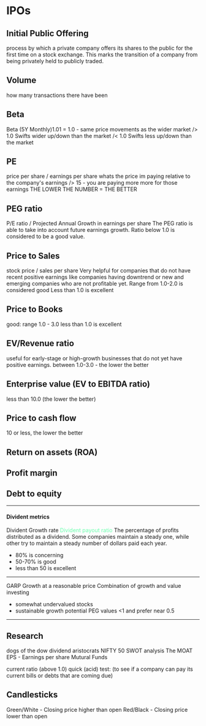 # IPOs

## Initial Public Offering

process by which a private company offers its shares to the public for the first time on a stock exchange. This marks the transition of a company from being privately held to publicly traded.


## Volume 
how many transactions there have been


## Beta
Beta (5Y Monthly)1.01
= 1.0 - same price movements as the wider market
/> 1.0 Swifts wider up/down than the market
/< 1.0 Swifts less up/down than the market

## PE
price per share / earnings per share
whats the price im paying relative to the company's earnings 
/> 15 - you are paying more more for those earnings
THE LOWER THE NUMBER = THE BETTER

## PEG ratio
P/E ratio / Projected Annual Growth in earnings per share
The PEG ratio is able to take into account future earnings growth.
Ratio below 1.0 is considered to be a good value.

## Price to Sales
stock price / sales per share 
Very helpful for companies that do not have recent positive earnings like companies having downtrend or new and emerging companies who are not profitable yet.
Range from 1.0-2.0 is considered good
Less than 1.0 is excellent

## Price to Books
good: range 1.0 - 3.0
less than 1.0 is excellent

## EV/Revenue ratio
useful for early-stage or high-growth businesses that do not yet have positive earnings.
between 1.0-3.0 - the lower the better


## Enterprise value (EV to EBITDA ratio)
less than 10.0 (the lower the better)

## Price to cash flow
10 or less, the lower the better

## Return on assets (ROA)

## Profit margin

## Debt to equity

____
#### Divident metrics
Divident Growth rate
<span style="color:rgb(107, 255, 174)">Divident payout ratio</span>
The percentage of profits distributed as a dividend. Some companies maintain a steady one, while other try to maintain a steady number of dollars paid each year.
- 80% is concerning
- 50-70% is good
- less than 50 is excellent

___
GARP
Growth at a reasonable price
Combination of growth and value investing
- somewhat undervalued stocks 
- sustainable growth potential
PEG values <1 and prefer near 0.5

___
## Research

dogs of the dow 
dividend aristocrats
NIFTY 50
SWOT analysis
The MOAT
EPS - Earnings per share
Mutural Funds

current ratio
(above 1.0)
quick (acid) test: (to see if a company can pay its current bills or debts that are coming due)

## Candlesticks
Green/White - Closing price higher than open
Red/Black - Closing price lower than open
